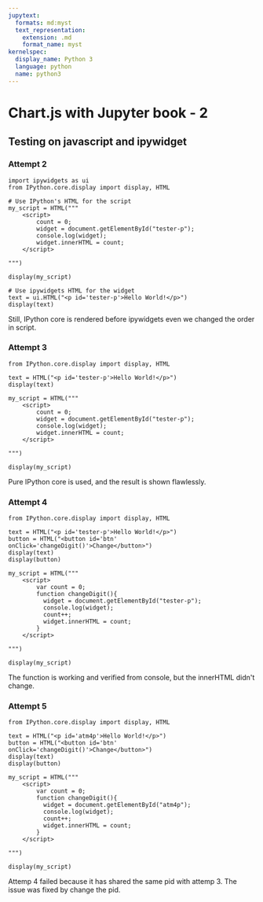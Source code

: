 ```yaml
---
jupytext:
  formats: md:myst
  text_representation:
    extension: .md
    format_name: myst
kernelspec:
  display_name: Python 3
  language: python
  name: python3
---
```

# Chart.js with Jupyter book - 2

## Testing on javascript and ipywidget

### Attempt 2
```{code-cell} ipython3
import ipywidgets as ui
from IPython.core.display import display, HTML

# Use IPython's HTML for the script
my_script = HTML("""
    <script>
        count = 0;
        widget = document.getElementById("tester-p");
        console.log(widget);
        widget.innerHTML = count;
    </script>

""")

display(my_script)

# Use ipywidgets HTML for the widget
text = ui.HTML("<p id='tester-p'>Hello World!</p>")   
display(text)
```
Still, IPython core is rendered before ipywidgets even we changed the order in script.

### Attempt 3
```{code-cell} ipython3
from IPython.core.display import display, HTML

text = HTML("<p id='tester-p'>Hello World!</p>")   
display(text)

my_script = HTML("""
    <script>
        count = 0;
        widget = document.getElementById("tester-p");
        console.log(widget);
        widget.innerHTML = count;
    </script>

""")

display(my_script)
```

Pure IPython core is used, and the result is shown flawlessly.

### Attempt 4
```{code-cell} ipython3
from IPython.core.display import display, HTML

text = HTML("<p id='tester-p'>Hello World!</p>")
button = HTML("<button id='btn' onClick='changeDigit()'>Change</button>")
display(text)
display(button)

my_script = HTML("""
    <script>
        var count = 0;
        function changeDigit(){
          widget = document.getElementById("tester-p");
          console.log(widget);
          count++;
          widget.innerHTML = count;
        }
    </script>

""")

display(my_script)

```

The function is working and verified from console, but the innerHTML didn't change.

### Attempt 5
```{code-cell} ipython3
from IPython.core.display import display, HTML

text = HTML("<p id='atm4p'>Hello World!</p>")
button = HTML("<button id='btn' onClick='changeDigit()'>Change</button>")
display(text)
display(button)

my_script = HTML("""
    <script>
        var count = 0;
        function changeDigit(){
          widget = document.getElementById("atm4p");
          console.log(widget);
          count++;
          widget.innerHTML = count;
        }
    </script>

""")

display(my_script)

```
Attemp 4 failed because it has shared the same pid with attemp 3. The issue was fixed by change the pid.



